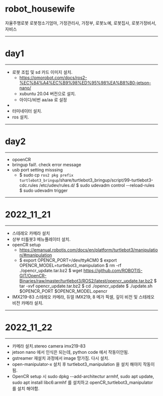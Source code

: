 # robot_housewife
자율주행로봇 로봇청소기엄마, 가정관리사, 가정부, 로봇노예, 로봇집사, 로봇가정비서, 자비스

- - -
# day1
- - -
* 로봇 조립 및 sd 카드 이미지 설치.
	* https://omorobot.com/docs/ros2-%EC%84%A4%EC%B9%98%ED%95%98%EA%B8%B0-jetson-nano/
	* xubuntu 20.04 버전으로 설치. 
	* 아이디/비번 aa/aa 로 설정
* 
* 터미네이터 설치.
* ros 설치. 
- - -
# day2
- - -
* opoenCR 
* bringup fail!. check error message
* usb port setting misssing 
	* $ sudo cp `ros2 pkg prefix turtlebot3_bringup`/share/turtlebot3_bringup/script/99-turtlebot3-cdc.rules /etc/udev/rules.d/
	  $ sudo udevadm control --reload-rules
  	  $ sudo udevadm trigger
- - -
# 2022_11_21
- - -
* 스테레오 카메라 설치 
* 상부 터틀봇3 메뉴퓰레이터 설치.
* openCR setup 
	* https://emanual.robotis.com/docs/en/platform/turtlebot3/manipulation/#manipulation
	* 	$ export OPENCR_PORT=/dev/ttyACM0
		$ export OPENCR_MODEL=turtlebot3_manipulation
		$ rm -rf ./opencr_update.tar.bz2
		$ wget https://github.com/ROBOTIS-GIT/OpenCR-Binaries/raw/master/turtlebot3/ROS2/latest/opencr_update.tar.bz2
		$ tar -xvf opencr_update.tar.bz2
		$ cd ./opencr_update
		$ ./update.sh $OPENCR_PORT $OPENCR_MODEL.opencr
* IMX219-83 스테레오 카메라, 듀얼 IMX219, 8 메가 픽셀, 깊이 비전 및 스테레오 비전
 카메라 설치.
- - - 
# 2022_11_22
- - -
* 카메라 설치.stereo camera imx219-83 
* jetson nano 에서 인식은 되는데, python code 에서 작동이안됨. 
* gstreamer 재설치 과정에서 image 망가짐. 다시 설치. 
* open-manipulator-x 설치 후 turtlebot3_manipulation 을 설치 해야지 작동이 됨. 
* OpenCR setup 시 sudo dpkg --add-architectur armhf, sudo apt update, sudo apt install libc6:armhf 를 설치하고 openCR_turtlebot3_manipulator 를 설치 해야함. 


